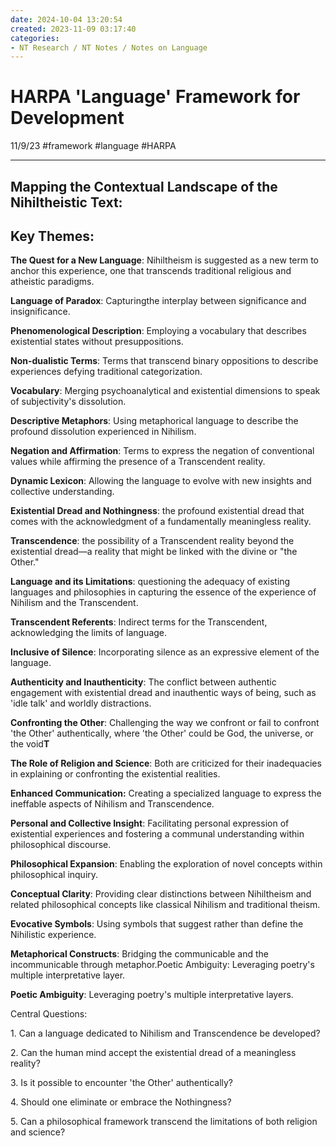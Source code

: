 ```yaml
---
date: 2024-10-04 13:20:54
created: 2023-11-09 03:17:40
categories:
- NT Research / NT Notes / Notes on Language
---
```


# HARPA 'Language' Framework for Development

11/9/23 #framework #language #HARPA

* * *

  

## Mapping the Contextual Landscape of the Nihiltheistic Text:

##   

## Key Themes:

  
**The Quest for a New Language**: Nihiltheism is suggested as a new term to anchor this experience, one that transcends traditional religious and atheistic paradigms.  

**Language of Paradox**: Capturingthe interplay between significance and insignificance.  

**Phenomenological Description**: Employing a vocabulary that describes existential states without presuppositions.  

**Non-dualistic Terms**: Terms that transcend binary oppositions to describe experiences defying traditional categorization.  

**Vocabulary**: Merging psychoanalytical and existential dimensions to speak of subjectivity's dissolution.  

**Descriptive Metaphors**: Using metaphorical language to describe the profound dissolution experienced in Nihilism.  

**Negation and Affirmation**: Terms to express the negation of conventional values while affirming the presence of a Transcendent reality.  

**Dynamic Lexicon**: Allowing the language to evolve with new insights and collective understanding.  

**Existential Dread and Nothingness**: the profound existential dread that comes with the acknowledgment of a fundamentally meaningless reality.  

**Transcendence**: the possibility of a Transcendent reality beyond the existential dread—a reality that might be linked with the divine or "the Other."  

**Language and its Limitations**: questioning the adequacy of existing languages and philosophies in capturing the essence of the experience of Nihilism and the Transcendent.  

**Transcendent Referents**: Indirect terms for the Transcendent, acknowledging the limits of language.  

**Inclusive of Silence**: Incorporating silence as an expressive element of the language.  

**Authenticity and Inauthenticity**: The conflict between authentic engagement with existential dread and inauthentic ways of being, such as 'idle talk' and worldly distractions.  

**Confronting the Other**: Challenging the way we confront or fail to confront 'the Other' authentically, where 'the Other' could be God, the universe, or the void**T**  

**The Role of Religion and Science**: Both are criticized for their inadequacies in explaining or confronting the existential realities.  

**Enhanced Communication:** Creating a specialized language to express the ineffable aspects of Nihilism and Transcendence.  

**Personal and Collective Insight**: Facilitating personal expression of existential experiences and fostering a communal understanding within philosophical discourse.  

**Philosophical Expansion**: Enabling the exploration of novel concepts within philosophical inquiry.  

**Conceptual Clarity**: Providing clear distinctions between Nihiltheism and related philosophical concepts like classical Nihilism and traditional theism.

**Evocative Symbols**: Using symbols that suggest rather than define the Nihilistic experience.

  

**Metaphorical Constructs**: Bridging the communicable and the incommunicable through metaphor.Poetic Ambiguity: Leveraging poetry's multiple interpretative layer.

**Poetic Ambiguity**: Leveraging poetry's multiple interpretative layers.

  

Central Questions:

1\. Can a language dedicated to Nihilism and Transcendence be developed?

2\. Can the human mind accept the existential dread of a meaningless reality?

3\. Is it possible to encounter 'the Other' authentically?

4\. Should one eliminate or embrace the Nothingness?

5\. Can a philosophical framework transcend the limitations of both religion and science?